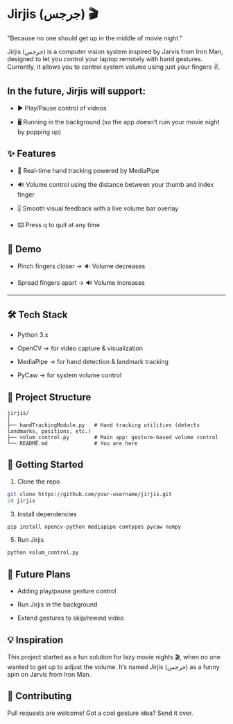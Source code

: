 # Jirjis (جرجس) 🎬

"Because no one should get up in the middle of movie night."

Jirjis (جرجس) is a computer vision system inspired by Jarvis from Iron Man, designed to let you control your laptop remotely with hand gestures.
Currently, it allows you to control system volume using just your fingers ✌️.

## In the future, Jirjis will support:

- ▶️ Play/Pause control of videos

- 🖥️ Running in the background (so the app doesn’t ruin your movie night by popping up)

## ✨ Features

- 📸 Real-time hand tracking powered by MediaPipe

- 🔊 Volume control using the distance between your thumb and index finger

- 🎚️ Smooth visual feedback with a live volume bar overlay

- ⌨️ Press q to quit at any time

## 🎥 Demo

- Pinch fingers closer → 🔉 Volume decreases

- Spread fingers apart → 🔊 Volume increases

---

## 🛠️ Tech Stack

* Python 3.x

* OpenCV
  → for video capture & visualization

- MediaPipe
 → for hand detection & landmark tracking

- PyCaw
  → for system volume control

## 📂 Project Structure
```
jirjis/
│
├── handTrackingModule.py   # Hand tracking utilities (detects landmarks, positions, etc.)
├── volum_control.py        # Main app: gesture-based volume control
└── README.md               # You are here
```

## 🚀 Getting Started
1. Clone the repo
```bash
git clone https://github.com/your-username/jirjis.git
cd jirjis
```

3. Install dependencies
```bash
pip install opencv-python mediapipe comtypes pycaw numpy
```

5. Run Jirjis
```bash
python volum_control.py
```

## 🙌 Future Plans

 - Adding play/pause gesture control

 - Run Jirjis in the background

 - Extend gestures to skip/rewind video

## 💡 Inspiration

This project started as a fun solution for lazy movie nights 🎬, when no one wanted to get up to adjust the volume.
It’s named Jirjis (جرجس) as a funny spin on Jarvis from Iron Man.

## 🤝 Contributing

Pull requests are welcome! Got a cool gesture idea? Send it over.
